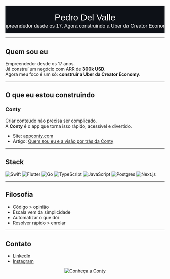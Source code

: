 <!-- Banner -->
<p align="center">
  <svg xmlns="http://www.w3.org/2000/svg" width="800" height="140">
    <rect width="100%" height="100%" fill="#0D1117"/>
    <text x="50%" y="45%" dominant-baseline="middle" text-anchor="middle" fill="white" font-size="28" font-family="Arial">
      Pedro Del Valle
    </text>
    <text x="50%" y="75%" dominant-baseline="middle" text-anchor="middle" fill="white" font-size="16" font-family="Arial">
      Empreendedor desde os 17. Agora construindo a Uber da Creator Economy.
    </text>
  </svg>
</p>

---

## Quem sou eu
Empreendedor desde os 17 anos.  
Já construí um negócio com ARR de **300k USD**.  
Agora meu foco é um só: **construir a Uber da Creator Economy**.  

---

## O que eu estou construindo

### Conty
Criar conteúdo não precisa ser complicado.  
A **Conty** é o app que torna isso rápido, acessível e divertido.  

- Site: [appconty.com](https://www.appconty.com/)  
- Artigo: [Quem sou eu e a visão por trás da Conty](https://www.appconty.com/blog/pedro-del-valle-o-fundador-por-tras-da-conty-e-sua-visao-sobre-o-futuro-dos-criadores)  

---

## Stack

<p>
  <img alt="Swift" src="https://img.shields.io/badge/Swift-FA7343?style=for-the-badge&logo=swift&logoColor=white"/>
  <img alt="Flutter" src="https://img.shields.io/badge/Flutter-02569B?style=for-the-badge&logo=flutter&logoColor=white"/>
  <img alt="Go" src="https://img.shields.io/badge/Go-00ADD8?style=for-the-badge&logo=go&logoColor=white"/>
  <img alt="TypeScript" src="https://img.shields.io/badge/TypeScript-3178C6?style=for-the-badge&logo=typescript&logoColor=white"/>
  <img alt="JavaScript" src="https://img.shields.io/badge/JavaScript-F7DF1E?style=for-the-badge&logo=javascript&logoColor=111111"/>
  <img alt="Postgres" src="https://img.shields.io/badge/Postgres-336791?style=for-the-badge&logo=postgresql&logoColor=white"/>
  <img alt="Next.js" src="https://img.shields.io/badge/Next.js-111111?style=for-the-badge&logo=nextdotjs&logoColor=white"/>
</p>

---

## Filosofia
- Código > opinião  
- Escala vem da simplicidade  
- Automatizar o que dói  
- Resolver rápido > enrolar  

---

## Contato
- [LinkedIn](https://www.linkedin.com/in/pedro-del-valle-conty/)  
- [Instagram](https://www.instagram.com/conty.app)  

<p align="center">
  <a href="https://www.appconty.com/">
    <img alt="Conheça a Conty" src="https://img.shields.io/badge/Conheça%20a%20Conty-111111?style=for-the-badge">
  </a>
</p>
